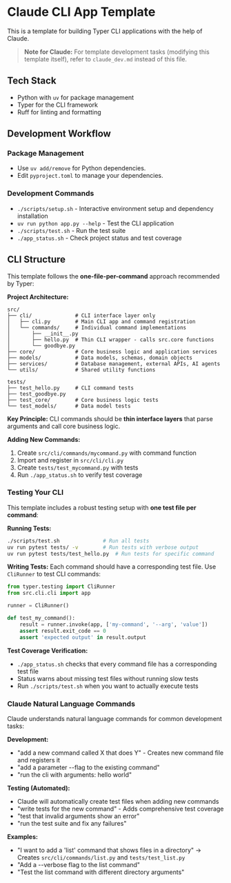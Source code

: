 # Claude CLI App Template

This is a template for building Typer CLI applications with the help of Claude.

> **Note for Claude:** For template development tasks (modifying this template itself), refer to `claude_dev.md` instead of this file.

## Tech Stack

- Python with `uv` for package management
- Typer for the CLI framework
- Ruff for linting and formatting

## Development Workflow

### Package Management
- Use `uv add/remove` for Python dependencies.
- Edit `pyproject.toml` to manage your dependencies.

### Development Commands
- `./scripts/setup.sh` - Interactive environment setup and dependency installation
- `uv run python app.py --help` - Test the CLI application  
- `./scripts/test.sh` - Run the test suite
- `./app_status.sh` - Check project status and test coverage

## CLI Structure

This template follows the **one-file-per-command** approach recommended by Typer:

**Project Architecture:**
```
src/
├── cli/              # CLI interface layer only
│   ├── cli.py        # Main CLI app and command registration
│   └── commands/     # Individual command implementations
│       ├── __init__.py
│       ├── hello.py  # Thin CLI wrapper - calls src.core functions
│       └── goodbye.py
├── core/             # Core business logic and application services
├── models/           # Data models, schemas, domain objects
├── services/         # Database management, external APIs, AI agents
└── utils/            # Shared utility functions

tests/
├── test_hello.py     # CLI command tests
├── test_goodbye.py
├── test_core/        # Core business logic tests
└── test_models/      # Data model tests
```

**Key Principle:** CLI commands should be **thin interface layers** that parse arguments and call core business logic.

**Adding New Commands:**
1. Create `src/cli/commands/mycommand.py` with command function
2. Import and register in `src/cli/cli.py`
3. Create `tests/test_mycommand.py` with tests
4. Run `./app_status.sh` to verify test coverage

### Testing Your CLI
This template includes a robust testing setup with **one test file per command**:

**Running Tests:**
```bash
./scripts/test.sh              # Run all tests
uv run pytest tests/ -v        # Run tests with verbose output
uv run pytest tests/test_hello.py  # Run tests for specific command
```

**Writing Tests:**
Each command should have a corresponding test file. Use `CliRunner` to test CLI commands:

```python
from typer.testing import CliRunner
from src.cli.cli import app

runner = CliRunner()

def test_my_command():
    result = runner.invoke(app, ['my-command', '--arg', 'value'])
    assert result.exit_code == 0
    assert 'expected output' in result.output
```

**Test Coverage Verification:**
- `./app_status.sh` checks that every command file has a corresponding test file
- Status warns about missing test files without running slow tests
- Run `./scripts/test.sh` when you want to actually execute tests

### Claude Natural Language Commands
Claude understands natural language commands for common development tasks:

**Development:**
- "add a new command called X that does Y" - Creates new command file and registers it
- "add a parameter --flag to the existing command"
- "run the cli with arguments: hello world"

**Testing (Automated):**
- Claude will automatically create test files when adding new commands
- "write tests for the new command" - Adds comprehensive test coverage
- "test that invalid arguments show an error"
- "run the test suite and fix any failures"

**Examples:**
- "I want to add a 'list' command that shows files in a directory"
  → Creates `src/cli/commands/list.py` and `tests/test_list.py`
- "Add a --verbose flag to the list command"
- "Test the list command with different directory arguments"